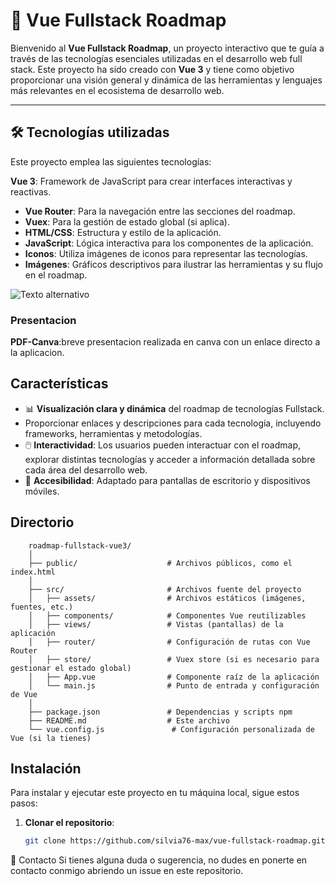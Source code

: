 # 🚀 Vue Fullstack Roadmap

Bienvenido al **Vue Fullstack Roadmap**, un proyecto interactivo que te guía a través de las tecnologías esenciales utilizadas en el desarrollo web full stack. Este proyecto ha sido creado con **Vue 3** y tiene como objetivo proporcionar una visión general y dinámica de las herramientas y lenguajes más relevantes en el ecosistema de desarrollo web.

---

## 🛠️ Tecnologías utilizadas

Este proyecto emplea las siguientes tecnologías:

 **Vue 3**: Framework de JavaScript para crear interfaces interactivas y reactivas.
- **Vue Router**: Para la navegación entre las secciones del roadmap.
- **Vuex**: Para la gestión de estado global (si aplica).
- **HTML/CSS**: Estructura y estilo de la aplicación.
- **JavaScript**: Lógica interactiva para los componentes de la aplicación.
- **Iconos**: Utiliza imágenes de iconos para representar las tecnologías.
- **Imágenes**: Gráficos descriptivos para ilustrar las herramientas y su flujo en el roadmap.


![Texto alternativo](./assets/imagen/presentacionRF2025-03_24.png)
### Presentacion

**PDF-Canva**:breve presentacion realizada en canva con un enlace directo a la aplicacion.


## Características


- 📊 **Visualización clara y dinámica** del roadmap de tecnologías Fullstack.
- Proporcionar enlaces y descripciones para cada tecnología, incluyendo frameworks, herramientas y metodologías.
- 🖱️ **Interactividad**: Los usuarios pueden interactuar con el roadmap, explorar distintas tecnologías y acceder a información detallada sobre cada área del desarrollo web.
- 📱 **Accesibilidad**: Adaptado para pantallas de escritorio y dispositivos móviles.

## Directorio

        roadmap-fullstack-vue3/
        │
        ├── public/                    # Archivos públicos, como el index.html
        │
        ├── src/                       # Archivos fuente del proyecto
        │   ├── assets/                # Archivos estáticos (imágenes, fuentes, etc.)
        │   ├── components/            # Componentes Vue reutilizables
        │   ├── views/                 # Vistas (pantallas) de la aplicación
        │   ├── router/                # Configuración de rutas con Vue Router
        │   ├── store/                 # Vuex store (si es necesario para gestionar el estado global)
        │   ├── App.vue                # Componente raíz de la aplicación
        │   └── main.js                # Punto de entrada y configuración de Vue
        │
        ├── package.json               # Dependencias y scripts npm
        ├── README.md                  # Este archivo
        └── vue.config.js               # Configuración personalizada de Vue (si la tienes)



## Instalación

Para instalar y ejecutar este proyecto en tu máquina local, sigue estos pasos:

1. **Clonar el repositorio**:

   ```bash
   git clone https://github.com/silvia76-max/vue-fullstack-roadmap.git

   
📧 Contacto
Si tienes alguna duda o sugerencia, no dudes en ponerte en contacto conmigo abriendo un issue en este repositorio.



